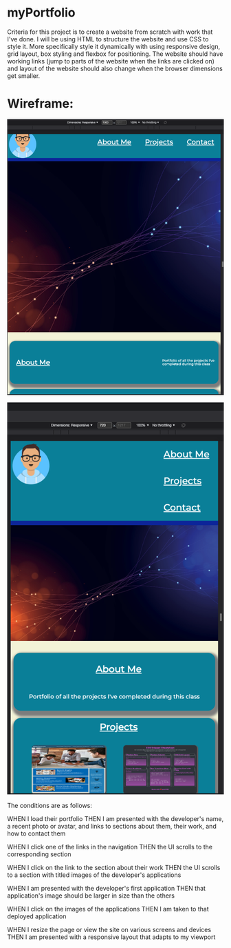 # myPortfolio

Criteria for this project is to create a website from scratch with work that I've done. I will be using HTML to structure the website and use CSS to style it. More specifically style it dynamically with using responsive design, grid layout, box styling and flexbox for positioning. The website should have working links (jump to parts of the website when the links are clicked on) and layout of the website should also change when the browser dimensions get smaller.

# Wireframe:

![Website at greater than 720px](./images/greaterThan720px.png)


![Website at less than 720](./images/lessThan720px.png)

The conditions are as follows:

WHEN I load their portfolio
THEN I am presented with the developer's name, a recent photo or avatar, and links to sections about them, their work, and how to contact them

WHEN I click one of the links in the navigation
THEN the UI scrolls to the corresponding section

WHEN I click on the link to the section about their work
THEN the UI scrolls to a section with titled images of the developer's applications

WHEN I am presented with the developer's first application
THEN that application's image should be larger in size than the others

WHEN I click on the images of the applications
THEN I am taken to that deployed application

WHEN I resize the page or view the site on various screens and devices
THEN I am presented with a responsive layout that adapts to my viewport
